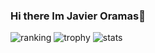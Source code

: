 ### Hi there Im Javier Oramas👋

<!--
**JavierOramas/JavierOramas** is a ✨ _special_ ✨ repository because its `README.md` (this file) appears on your GitHub profile.

Here are some ideas to get you started:

- 🔭 I’m currently working on ...
- 🌱 I’m currently learning ...
- 👯 I’m looking to collaborate on ...
- 🤔 I’m looking for help with ...
- 💬 Ask me about ...
- 📫 How to reach me: ...
- 😄 Pronouns: ...
- ⚡ Fun fact: ...
-->

![ranking](https://cr-ss-service.azurewebsites.net/api/ScreenShot?widget=summary&username=javieroramas)
![trophy](https://github-profile-trophy.vercel.app/?username=javieroramas&column=3&margin-w=15&margin-h=15)
![stats](https://cr-skills-chart-widget.azurewebsites.net/api/api?username=javieroramas)
